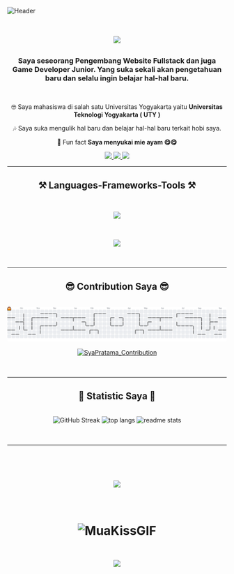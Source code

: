 ![Header](./img/banner.png)

<h1 align="center">
    <img src="https://readme-typing-svg.herokuapp.com?font=Righteous&weight=500&size=36&duration=4000&pause=1000&color=56F7F5&center=true&vCenter=true&random=false&width=435&lines=Welcome+Guys+😉;" />
</h1>

<h3 align="center">Saya seseorang Pengembang Website Fullstack dan juga Game Developer Junior. Yang suka sekali akan pengetahuan baru dan selalu ingin belajar hal-hal baru.</h3>

<br/>

<div align="center">
 
 🤓 Saya mahasiswa di salah satu Universitas Yogyakarta yaitu **Universitas Teknologi Yogyakarta ( UTY )**
    
 🎶 Saya suka mengulik hal baru dan belajar hal-hal baru terkait hobi saya.

 🧐 Fun fact **Saya menyukai mie ayam 😋😋**

 </div>
 
<div align="center"> 
  <a href="mailto:inirasya16@gmail.com">
    <img src="https://img.shields.io/badge/Gmail-333333?style=for-the-badge&logo=gmail&logoColor=red" />
  </a>
  <a href="https://www.linkedin.com/in/rasya-putra-pratama-826497329?utm_source=share&utm_campaign=share_via&utm_content=profile" target="_blank">
    <img src="https://img.shields.io/badge/LinkedIn-0077B5?style=for-the-badge&logo=linkedin&logoColor=white" target="_blank" />
  </a>
  <a href="https://syapratama.vercel.app" target="_blank">
     <img src="https://img.shields.io/badge/Portfolio-FF5722?style=for-the-badge&logo=todoist&logoColor=white" target="_blank" /> <!-- sqlite, safari, google-chrome are other good icon options -->
  </a>
</div>

 <hr/>
 
<h2 align="center">⚒️ Languages-Frameworks-Tools ⚒️</h2>
<br/>
<div align="center">
    <p align="center">    
    <img src="https://skillicons.dev/icons?i=react,bootstrap,html,css,vscode,github,figma,tailwind,git,postman,npm,cloudflare,docker,linux,kubernetes,stackoverflow,powershell,ps,linkedin,jest,jenkins,ai,gradle,githubactions,devto,codepen,blender" />
    </p>
    <br>
    <p align="center">
    <img src="https://skillicons.dev/icons?i=nodejs,javascript,typescript,react,nextjs,mysql,php,laravel,godot,cs,materialui,express,mongodb,unity,vite,wordpress,postgres,jquery,firebase,babel,alpinejs" /><br>
    </p>
</div>

<br/>
<hr/>

<div align="center">
  <h2>😎 Contribution Saya 😎</h2>
  <br/>
<picture>
  <source media="(prefers-color-scheme: dark)" srcset="https://raw.githubusercontent.com/SyaPratama/SyaPratama/output/pacman-contribution-graph-dark.svg">
  <source media="(prefers-color-scheme: light)" srcset="https://raw.githubusercontent.com/SyaPratama/SyaPratama/output/pacman-contribution-graph.svg">
  <img alt="pacman contribution graph" src="https://raw.githubusercontent.com/SyaPratama/SyaPratama/output/pacman-contribution-graph.svg">
</picture>

[![SyaPratama_Contribution](https://github-readme-activity-graph.vercel.app/graph?username=SyaPratama&theme=github)](https://github.com/ashutosh00710/github-readme-activity-graph)
  <br/><br/><br/>
</div>

<hr/>

<h2 align="center">👾 Statistic Saya 👾</h2>
<br/>

<div align=center>
 <img width=413 src="https://github-readme-tama.vercel.app/api?username=SyaPratama&theme=tokyonight" alt="GitHub Streak" />
  <img width=390 src="https://github-readme-tama.vercel.app/api?username=SyaPratama&count_private=true&show_icons=true&theme=tokyonight&rank_icon=github" alt="top langs" />
  <img width=325 src="https://github-readme-tama.vercel.app/api?username=SyaPratama&layout=compact&theme=tokyonight" alt="readme stats" />
</div>
<br/><br/>

<hr/>

<br/>

<h1 align="center">
    <img src="http://github-profile-trophy.vercel.app/?username=SyaPratama&theme=darkhub"/>
</h1>

<br/>

<h1 align="center">
    
![MuaKissGIF](https://github.com/user-attachments/assets/ab95c84d-fa0a-4a3f-8907-2bc97165694f)
</h1>

<h1 align="center">
    <img src="https://readme-typing-svg.herokuapp.com?font=Righteous&weight=500&size=36&duration=4000&pause=1000&color=56F7F5&center=true&vCenter=true&random=false&width=435&lines=Sekian+Perkenalan+Saya;+Arigatou+😁;" />
</h1>
